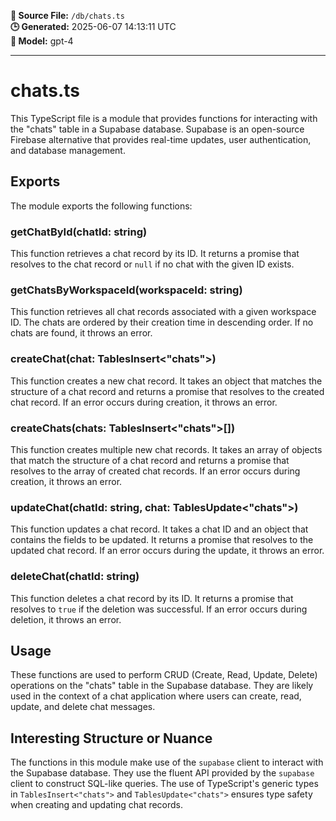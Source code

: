 **📄 Source File:** `/db/chats.ts`  
**🕒 Generated:** 2025-06-07 14:13:11 UTC  
**🤖 Model:** gpt-4

---

# chats.ts

This TypeScript file is a module that provides functions for interacting with the "chats" table in a Supabase database. Supabase is an open-source Firebase alternative that provides real-time updates, user authentication, and database management.

## Exports

The module exports the following functions:

### getChatById(chatId: string)

This function retrieves a chat record by its ID. It returns a promise that resolves to the chat record or `null` if no chat with the given ID exists.

### getChatsByWorkspaceId(workspaceId: string)

This function retrieves all chat records associated with a given workspace ID. The chats are ordered by their creation time in descending order. If no chats are found, it throws an error.

### createChat(chat: TablesInsert<"chats">)

This function creates a new chat record. It takes an object that matches the structure of a chat record and returns a promise that resolves to the created chat record. If an error occurs during creation, it throws an error.

### createChats(chats: TablesInsert<"chats">[])

This function creates multiple new chat records. It takes an array of objects that match the structure of a chat record and returns a promise that resolves to the array of created chat records. If an error occurs during creation, it throws an error.

### updateChat(chatId: string, chat: TablesUpdate<"chats">)

This function updates a chat record. It takes a chat ID and an object that contains the fields to be updated. It returns a promise that resolves to the updated chat record. If an error occurs during the update, it throws an error.

### deleteChat(chatId: string)

This function deletes a chat record by its ID. It returns a promise that resolves to `true` if the deletion was successful. If an error occurs during deletion, it throws an error.

## Usage

These functions are used to perform CRUD (Create, Read, Update, Delete) operations on the "chats" table in the Supabase database. They are likely used in the context of a chat application where users can create, read, update, and delete chat messages.

## Interesting Structure or Nuance

The functions in this module make use of the `supabase` client to interact with the Supabase database. They use the fluent API provided by the `supabase` client to construct SQL-like queries. The use of TypeScript's generic types in `TablesInsert<"chats">` and `TablesUpdate<"chats">` ensures type safety when creating and updating chat records.